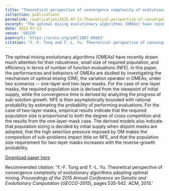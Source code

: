 ```yaml
---
title: "Theoretical perspective of convergence complexity of evolutionary algorithms adopting optimal mixing"
collection: publications
permalink: /publication/2015-07-11-Theoretical-perspective-of-convergence-complexity-of-evolutionary-algorithms-adopting-optimal-mixing
excerpt: 'The optimal mixing evolutionary algorithms (OMEAs) have recently drawn much attention for their robustness, small size of required population, and efficiency in terms of number of function evaluations (NFE). In this paper, the performances and behaviors of OMEAs are studied by investigating the mechanism of optimal mixing (OM), the variation operator in OMEAs, under two scenarios -- one-layer and two-layer masks. For the case of one-layer masks, the required population size is derived from the viewpoint of initial supply, while the convergence time is derived by analyzing the progress of sub-solution growth. NFE is then asymptotically bounded with rational probability by estimating the probability of performing evaluations. For the case of two-layer masks, empirical results indicate that the required population size is proportional to both the degree of cross competition and the results from the one-layer-mask case. The derived models also indicate that population sizing is decided by initial supply when disjoint masks are adopted, that the high selection pressure imposed by OM makes the composition of sub-problems impact little on NFE, and that the population size requirement for two-layer masks increases with the reverse-growth probability.'
date: 2015-07-11
venue: 'GECCO'
paperurl: 'https://arxiv.org/pdf/1807.09203'
citation: 'Y.-F. Tung and T.-L. Yu. Theoretical perspective of convergence complexity of evolutionary algorithms adopting optimal mixing. <i>Proceedings of the 2015 Annual Conference on Genetic and Evolutionary Computation</i> (<i>GECCO-2015</i>), pages 535-542. ACM, 2015.'
---
```

The optimal mixing evolutionary algorithms (OMEAs) have recently drawn much attention for their robustness, small size of required population, and efficiency in terms of number of function evaluations (NFE). In this paper, the performances and behaviors of OMEAs are studied by investigating the mechanism of optimal mixing (OM), the variation operator in OMEAs, under two scenarios -- one-layer and two-layer masks. For the case of one-layer masks, the required population size is derived from the viewpoint of initial supply, while the convergence time is derived by analyzing the progress of sub-solution growth. NFE is then asymptotically bounded with rational probability by estimating the probability of performing evaluations. For the case of two-layer masks, empirical results indicate that the required population size is proportional to both the degree of cross competition and the results from the one-layer-mask case. The derived models also indicate that population sizing is decided by initial supply when disjoint masks are adopted, that the high selection pressure imposed by OM makes the composition of sub-problems impact little on NFE, and that the population size requirement for two-layer masks increases with the reverse-growth probability.

[Download paper here](https://arxiv.org/pdf/1807.09203)

Recommended citation: 'Y.-F. Tung and T.-L. Yu. Theoretical perspective of convergence complexity of evolutionary algorithms adopting optimal mixing. <i>Proceedings of the 2015 Annual Conference on Genetic and Evolutionary Computation</i> (<i>GECCO-2015</i>), pages 535-542. ACM, 2015.'
